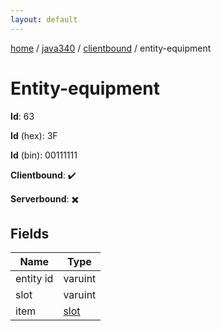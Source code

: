 ```yaml
---
layout: default
---
```


[home](/)  /  [java340](/protocol/java340)  /  [clientbound](/protocol/java340/clientbound)  /  entity-equipment

# Entity-equipment

**Id**: 63

**Id** (hex): 3F

**Id** (bin): 00111111

**Clientbound**: ✔️

**Serverbound**: ✖️

## Fields

Name | Type
---|---
entity id | varuint
slot | varuint
item | [slot](/protocol/java340/types/slot)

